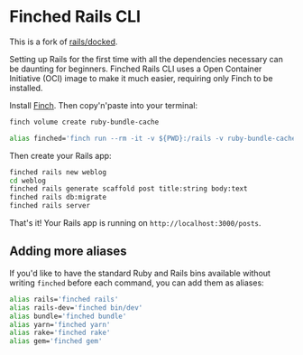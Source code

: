 # Finched Rails CLI

This is a fork of [rails/docked](https://github.com/rails/docked).

Setting up Rails for the first time with all the dependencies necessary can be daunting for beginners. Finched Rails CLI uses a Open Container Initiative (OCI) image to make it much easier, requiring only Finch to be installed.

Install [Finch](https://github.com/runfinch/finch). Then copy'n'paste into your terminal:

```bash
finch volume create ruby-bundle-cache

alias finched='finch run --rm -it -v ${PWD}:/rails -v ruby-bundle-cache:/bundle -p 3000:3000 --entrypoint "" ghcr.io/yokawasa/rails/cli'
```

Then create your Rails app:

```bash
finched rails new weblog
cd weblog
finched rails generate scaffold post title:string body:text
finched rails db:migrate
finched rails server
```

That's it! Your Rails app is running on `http://localhost:3000/posts`.

## Adding more aliases

If you'd like to have the standard Ruby and Rails bins available without writing `finched` before each command, you can add them as aliases:

```bash
alias rails='finched rails'
alias rails-dev='finched bin/dev'
alias bundle='finched bundle'
alias yarn='finched yarn'
alias rake='finched rake'
alias gem='finched gem'
```

